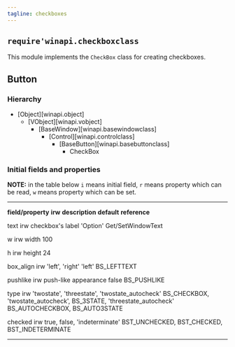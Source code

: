 ```yaml
---
tagline: checkboxes
---
```


## `require'winapi.checkboxclass`

This module implements the `CheckBox` class for creating checkboxes.

## Button

### Hierarchy

* [Object][winapi.object]
	* [VObject][winapi.vobject]
		* [BaseWindow][winapi.basewindowclass]
			* [Control][winapi.controlclass]
				* [BaseButton][winapi.basebuttonclass]
					* CheckBox

### Initial fields and properties

<div class=small>

__NOTE:__ in the table below `i` means initial field, `r` means property
which can be read, `w` means property which can be set.

----------------------- -------- ----------------------------------------- ----------------------- ---------------------
__field/property__		__irw__	__description__									__default__					__reference__

text							irw		checkbox's label									'Option'						Get/SetWindowText

w								irw		width													100

h								irw		height												24

box_align					irw		'left', 'right'									'left'						BS_LEFTTEXT

pushlike						irw		push-like appearance								false							BS_PUSHLIKE

type							irw		'twostate', 'threestate',						'twostate_autocheck'		BS_CHECKBOX,
											'twostate_autocheck', 															BS_3STATE,
											'threestate_autocheck'															BS_AUTOCHECKBOX,
																																	BS_AUTO3STATE

checked						irw		true, false, 'indeterminate'													BST_UNCHECKED,
																																	BST_CHECKED,
																																	BST_INDETERMINATE
----------------------- -------- ----------------------------------------- ----------------------- ---------------------
</div>
